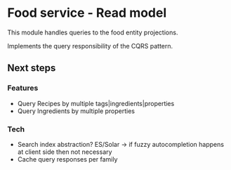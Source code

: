 # Food service - Read model

This module handles queries to the food entity projections.

Implements the query responsibility of the CQRS pattern.

## Next steps
### Features
- Query Recipes by multiple tags|ingredients|properties
- Query Ingredients by multiple properties

### Tech
- Search index abstraction? ES/Solar -> if fuzzy autocompletion happens at client side then not necessary
- Cache query responses per family
